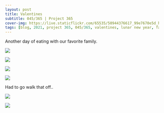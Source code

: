 ```yaml
---
layout: post
title: Valentines
subtitle: 045/365 | Project 365
cover-img: https://live.staticflickr.com/65535/50944376617_99e7670e5d_h.jpg
tags: [blog, 2021, project 365, 045/365, valentines, lunar new year, family, caneles, spoons patisserie]
---
```

Another day of eating with our favorite family.
<p class="post-img-wrap">
  <img src="https://live.staticflickr.com/65535/50945749642_837d40be65_h.jpg">
</p>
<p class="post-img-wrap">
  <img src="https://live.staticflickr.com/65535/50943581093_59a0b0f261_h.jpg">
</p>
<p class="post-img-wrap">
  <img src="https://live.staticflickr.com/65535/50944867817_c8a2bbdee8_h.jpg">
</p>
<p class="post-img-wrap">
  <img src="https://live.staticflickr.com/65535/50944147937_92cceddf82_h.jpg">
</p>
Had to go walk that off..
<p class="post-img-wrap">
  <img src="https://live.staticflickr.com/65535/50944770491_5852ff4659_h.jpg">
</p>
<p class="post-img-wrap">
  <img src="https://live.staticflickr.com/65535/50944874732_441ef87543_h.jpgg">
</p>
